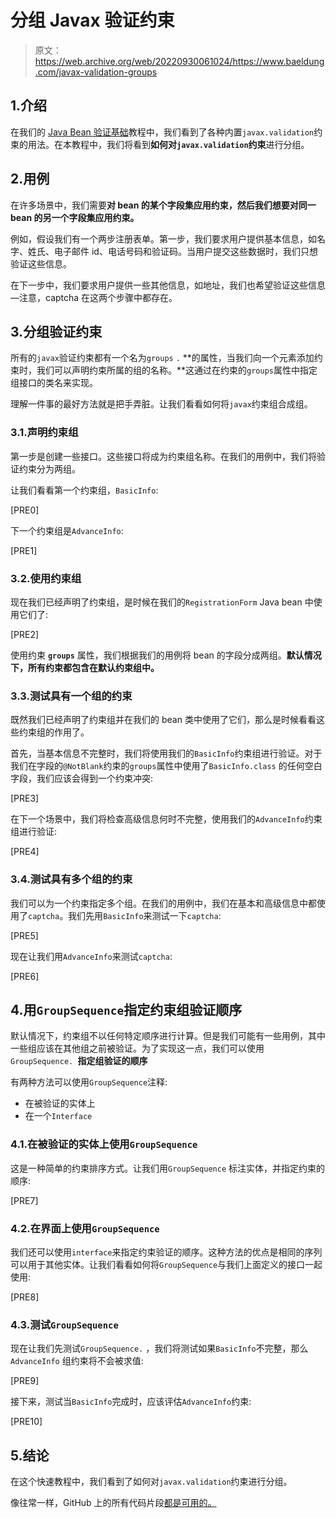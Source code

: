 # 分组 Javax 验证约束

> 原文：<https://web.archive.org/web/20220930061024/https://www.baeldung.com/javax-validation-groups>

## 1.介绍

在我们的 [Java Bean 验证基础](/web/20220628130910/https://www.baeldung.com/javax-validation)教程中，我们看到了各种内置`javax.validation`约束的用法。在本教程中，我们将看到**如何对`javax.validation`约束**进行分组。

## 2.用例

在许多场景中，我们需要**对 bean 的某个字段集应用约束，然后我们想要对同一 bean 的另一个字段集应用约束。**

例如，假设我们有一个两步注册表单。第一步，我们要求用户提供基本信息，如名字、姓氏、电子邮件 id、电话号码和验证码。当用户提交这些数据时，我们只想验证这些信息。

在下一步中，我们要求用户提供一些其他信息，如地址，我们也希望验证这些信息—注意，captcha 在这两个步骤中都存在。

## 3.分组验证约束

所有的`javax`验证约束都有一个名为`groups` `.` **的属性，当我们向一个元素添加约束时，我们可以声明约束所属的组的名称。**这通过在约束的`groups`属性中指定组接口的类名来实现。

理解一件事的最好方法就是把手弄脏。让我们看看如何将`javax`约束组合成组。

### 3.1.声明约束组

第一步是创建一些接口。这些接口将成为约束组名称。在我们的用例中，我们将验证约束分为两组。

让我们看看第一个约束组，`BasicInfo`:

[PRE0]

下一个约束组是`AdvanceInfo`:

[PRE1]

### 3.2.使用约束组

现在我们已经声明了约束组，是时候在我们的`RegistrationForm` Java bean 中使用它们了:

[PRE2]

使用约束 **`groups`** 属性，我们根据我们的用例将 bean 的字段分成两组。**默认情况下，所有约束都包含在默认约束组中。**

### 3.3.测试具有一个组的约束

既然我们已经声明了约束组并在我们的 bean 类中使用了它们，那么是时候看看这些约束组的作用了。

首先，当基本信息不完整时，我们将使用我们的`BasicInfo`约束组进行验证。对于我们在字段的`@NotBlank`约束的`groups`属性中使用了`BasicInfo.class` 的任何空白字段，我们应该会得到一个约束冲突:

[PRE3]

在下一个场景中，我们将检查高级信息何时不完整，使用我们的`AdvanceInfo`约束组进行验证:

[PRE4]

### 3.4.测试具有多个组的约束

我们可以为一个约束指定多个组。在我们的用例中，我们在基本和高级信息中都使用了`captcha`。我们先用`BasicInfo`来测试一下`captcha`:

[PRE5]

现在让我们用`AdvanceInfo`来测试`captcha`:

[PRE6]

## 4.用`GroupSequence`指定约束组验证顺序

默认情况下，约束组不以任何特定顺序进行计算。但是我们可能有一些用例，其中一些组应该在其他组之前被验证。为了实现这一点，我们可以使用`GroupSequence. `**指定组验证的顺序**

有两种方法可以使用`GroupSequence`注释:

*   在被验证的实体上
*   在一个`Interface`

### 4.1.在被验证的实体上使用`GroupSequence`

这是一种简单的约束排序方式。让我们用``GroupSequence`` 标注实体，并指定约束的顺序:

[PRE7]

### 4.2.在界面上使用`GroupSequence`

我们还可以使用`interface`来指定约束验证的顺序。这种方法的优点是相同的序列可以用于其他实体。让我们看看如何将`GroupSequence`与我们上面定义的接口一起使用:

[PRE8]

### 4.3.测试`GroupSequence`

现在让我们先测试`GroupSequence.` ，我们将测试如果`BasicInfo`不完整，那么`AdvanceInfo` 组约束将不会被求值:

[PRE9]

接下来，测试当`BasicInfo`完成时，应该评估`AdvanceInfo`约束:

[PRE10]

## 5.结论

在这个快速教程中，我们看到了如何对`javax.validation`约束进行分组。

像往常一样，GitHub 上的所有代码片段[都是可用的。](https://web.archive.org/web/20220628130910/https://github.com/eugenp/tutorials/tree/master/javaxval)